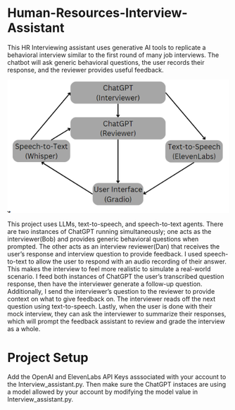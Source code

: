 # Human-Resources-Interview-Assistant
This HR Interviewing assistant uses generative AI tools to replicate a behavioral interview similar to the first round of many job interviews. The chatbot will ask generic behavioral questions, the user records their response, and the reviewer provides useful feedback. 

![Project Structure](Project_Structure.PNG)

This project uses LLMs, text-to-speech, and speech-to-text agents. There are two instances of ChatGPT running simultaneously; one acts as the interviewer(Bob) and provides generic behavioral questions when prompted. The other acts as an interview reviewer(Dan) that receives the user’s response and interview question to provide feedback. I used speech-to-text to allow the user to respond with an audio recording of their answer. This makes the interview to feel more realistic to simulate a real-world scenario. I feed both instances of ChatGPT the user’s transcribed question response, then have the interviewer generate a follow-up question. Additionally, I send the interviewer’s question to the reviewer to provide context on what to give feedback on. The interviewer reads off the next question using text-to-speech. Lastly, when the user is done with their mock interview, they can ask the interviewer to summarize their responses, which will prompt the feedback assistant to review and grade the interview as a whole. 

# Project Setup
Add the OpenAI and ElevenLabs API Keys asssociated with your account to the Interview_assistant.py. Then make sure the ChatGPT instaces are using a model allowed by your account by modifying the model value in Interview_assistant.py. 
 

